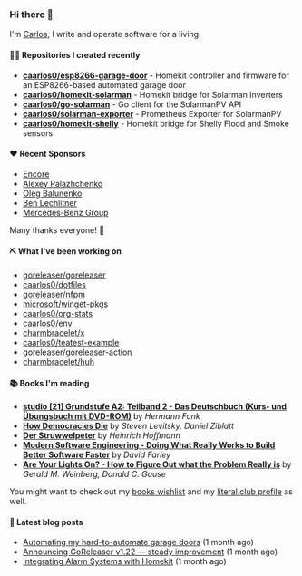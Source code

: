 ### Hi there 👋

I'm [Carlos](https://caarlos0.dev), I write and operate software for a living.

#### 👨‍💻 Repositories I created recently
- **[caarlos0/esp8266-garage-door](https://github.com/caarlos0/esp8266-garage-door)** - Homekit controller and firmware for an ESP8266-based automated garage door
- **[caarlos0/homekit-solarman](https://github.com/caarlos0/homekit-solarman)** - Homekit bridge for Solarman Inverters
- **[caarlos0/go-solarman](https://github.com/caarlos0/go-solarman)** - Go client for the SolarmanPV API
- **[caarlos0/solarman-exporter](https://github.com/caarlos0/solarman-exporter)** - Prometheus Exporter for SolarmanPV
- **[caarlos0/homekit-shelly](https://github.com/caarlos0/homekit-shelly)** - Homekit bridge for Shelly Flood and Smoke sensors


#### ❤️ Recent Sponsors
- [Encore](https://github.com/encoredev)
- [Alexey Palazhchenko](https://github.com/AlekSi)
- [Oleg Balunenko](https://github.com/obalunenko)
- [Ben Lechlitner](https://github.com/asphaltbuffet)
- [Mercedes-Benz Group](https://github.com/mercedes-benz)

Many thanks everyone! 🙏

#### ⛏️ What I've been working on

- [goreleaser/goreleaser](https://github.com/goreleaser/goreleaser)
- [caarlos0/dotfiles](https://github.com/caarlos0/dotfiles)
- [goreleaser/nfpm](https://github.com/goreleaser/nfpm)
- [microsoft/winget-pkgs](https://github.com/microsoft/winget-pkgs)
- [caarlos0/org-stats](https://github.com/caarlos0/org-stats)
- [caarlos0/env](https://github.com/caarlos0/env)
- [charmbracelet/x](https://github.com/charmbracelet/x)
- [caarlos0/teatest-example](https://github.com/caarlos0/teatest-example)
- [goreleaser/goreleaser-action](https://github.com/goreleaser/goreleaser-action)
- [charmbracelet/huh](https://github.com/charmbracelet/huh)

#### 📚 Books I'm reading
- **[studio [21] Grundstufe A2: Teilband 2 - Das Deutschbuch (Kurs- und Übungsbuch mit DVD-ROM)](https://literal.club/caarlos0/book/hermann-funk-studio-21-grundstufe-a2-teilband-2-das-deutschbuch-kurs-und-ubungsbuch-mit-dvd-rom-9zuoy)** by _Hermann Funk_
- **[How Democracies Die](https://literal.club/caarlos0/book/how-democracies-die-5395k)** by _Steven Levitsky, Daniel Ziblatt_
- **[Der Struwwelpeter](https://literal.club/caarlos0/book/der-struwwelpeter-a0nkn)** by _Heinrich Hoffmann_
- **[Modern Software Engineering - Doing What Really Works to Build Better Software Faster](https://literal.club/caarlos0/book/david-farley-modern-software-engineering-ayoqv)** by _David Farley_
- **[Are Your Lights On? - How to Figure Out what the Problem Really is](https://literal.club/caarlos0/book/donald-c-gause-gerald-m-weinberg-are-your-lights-on-yde1x)** by _Gerald M. Weinberg, Donald C. Gause_

You might want to check out my
[books wishlist](https://www.amazon.com.br/hz/wishlist/ls/EB8P7VS717SV)
and my [literal.club profile](https://literal.club/caarlos0) as well.

#### 📄 Latest blog posts
- [Automating my hard-to-automate garage doors](https://carlosbecker.com/posts/homekit-garage/) (1 month ago)
- [Announcing GoReleaser v1.22 — steady improvement](https://carlosbecker.com/posts/goreleaser-v1.21/) (1 month ago)
- [Integrating Alarm Systems with Homekit](https://carlosbecker.com/posts/homekit-alarms/) (1 month ago)
